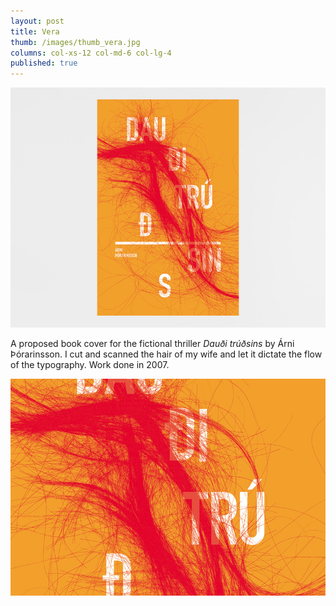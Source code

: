```yaml
---
layout: post
title: Vera
thumb: /images/thumb_vera.jpg
columns: col-xs-12 col-md-6 col-lg-4
published: true
---
```


<div><img src="/images/dauditrudsins1.jpg" alt="Dauði trúðsins"></div>

A proposed book cover for the fictional thriller _Dauði trúðsins_ by Árni Þórarinsson. I cut and scanned the hair of my wife and let it dictate the flow of the typography. Work done in 2007.

<div><img src="/images/dauditrudsins2.jpg" class="m" alt="Dauði trúðsins"></div>
